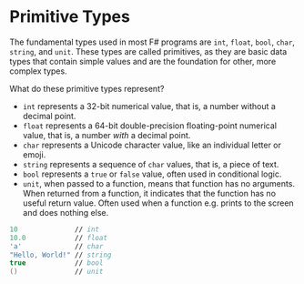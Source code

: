 # Primitive Types

The fundamental types used in most F# programs are `int`, `float`, `bool`, `char`, `string`, and `unit`.
These types are called primitives, as they are basic data types that contain simple values and are the foundation for other, more complex types.

What do these primitive types represent?

- `int` represents a 32-bit numerical value, that is, a number without a decimal point.
- `float` represents a 64-bit double-precision floating-point numerical value, that is, a number _with_ a decimal point.
- `char` represents a Unicode character value, like an individual letter or emoji.
- `string` represents a sequence of `char` values, that is, a piece of text.
- `bool` represents a `true` or `false` value, often used in conditional logic.
- `unit`, when passed to a function, means that function has no arguments. When returned from a function, it indicates that the function has no useful return value. Often used when a function e.g. prints to the screen and does nothing else.

```fsharp
10              // int
10.0            // float
'a'             // char
"Hello, World!" // string
true            // bool
()              // unit
```
